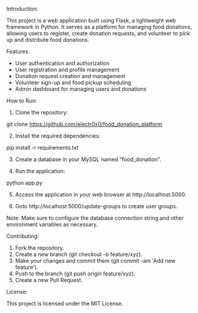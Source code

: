 Introduction:

This project is a web application built using Flask, a lightweight web framework in Python. It serves as a platform for managing food donations, allowing users to register, create donation requests, and volunteer to pick up and distribute food donations.

Features:

- User authentication and authorization
- User registration and profile management
- Donation request creation and management
- Volunteer sign-up and food pickup scheduling
- Admin dashboard for managing users and donations


How to Run:

1. Clone the repository:

git clone <https://github.com/electr0x0/food_donation_platform>

2. Install the required dependencies:

pip install -r requirements.txt

3. Create a database in your MySQL named "food_donation".

4. Run the application:

python app.py

5. Access the application in your web browser at http://localhost:5000.

6. Goto http://localhost:5000/update-groups to create user groups.

Note: Make sure to configure the database connection string and other environment variables as necessary.

Contributing:

1. Fork the repository.
2. Create a new branch (git checkout -b feature/xyz).
3. Make your changes and commit them (git commit -am 'Add new feature').
4. Push to the branch (git push origin feature/xyz).
5. Create a new Pull Request.

License:

This project is licensed under the MIT License.